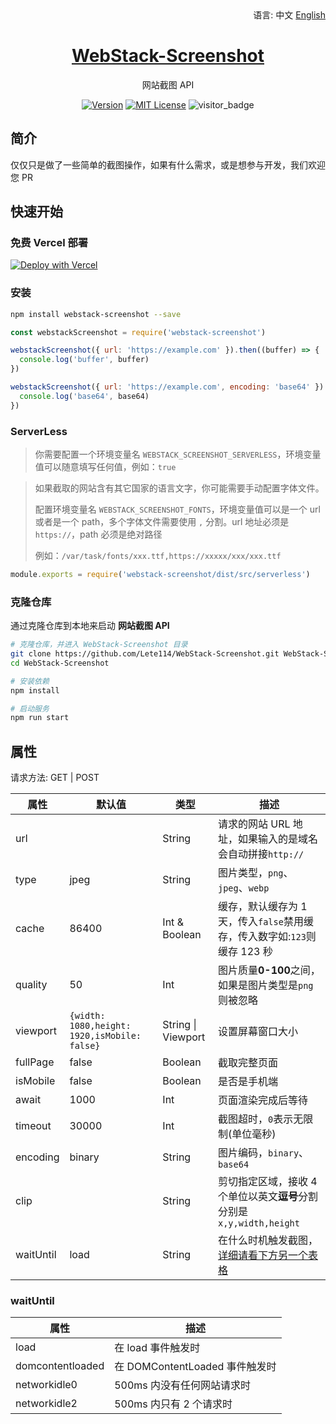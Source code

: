 <div align="right">
  语言:
  中文
  <a title="English" href="README.md">English</a>
</div>

<h1 align="center"><a href="https://github.com/lete114/WebStack-Screenshot" target="_blank">WebStack-Screenshot</a></h1>
<p align="center">网站截图 API</p>

<p align="center">
    <a href="https://github.com/Lete114/WebStack-Screenshot/releases/"><img src="https://img.shields.io/npm/v/webstack-screenshot?logo=npm" alt="Version"></a>
    <a href="https://github.com/Lete114/WebStack-Screenshot/blob/main/LICENSE"><img src="https://img.shields.io/npm/l/webstack-screenshot" alt="MIT License"></a>
    <img src="https://visitor_badge.deta.dev/?id=github.WebStack-Screenshot" alt="visitor_badge">
</p>

## 简介

仅仅只是做了一些简单的截图操作，如果有什么需求，或是想参与开发，我们欢迎您 PR

## 快速开始

### 免费 Vercel 部署

[![Deploy with Vercel](https://vercel.com/button)](https://vercel.com/new/clone?repository-url=https://github.com/Lete114/WebStack-Screenshot/tree/Vercel)

### 安装

```bash
npm install webstack-screenshot --save
```

```js
const webstackScreenshot = require('webstack-screenshot')

webstackScreenshot({ url: 'https://example.com' }).then((buffer) => {
  console.log('buffer', buffer)
})

webstackScreenshot({ url: 'https://example.com', encoding: 'base64' }).then((base64) => {
  console.log('base64', base64)
})
```

### ServerLess

> 你需要配置一个环境变量名 `WEBSTACK_SCREENSHOT_SERVERLESS`，环境变量值可以随意填写任何值，例如：`true`

> 如果截取的网站含有其它国家的语言文字，你可能需要手动配置字体文件。
>
> 配置环境变量名 `WEBSTACK_SCREENSHOT_FONTS`，环境变量值可以是一个 url 或者是一个 path，多个字体文件需要使用 `,` 分割。url 地址必须是 `https://`，path 必须是绝对路径
>
> 例如：`/var/task/fonts/xxx.ttf,https://xxxxx/xxx/xxx.ttf`

```js
module.exports = require('webstack-screenshot/dist/src/serverless')
```

### 克隆仓库

通过克隆仓库到本地来启动 **网站截图 API**

```bash
# 克隆仓库，并进入 WebStack-Screenshot 目录
git clone https://github.com/Lete114/WebStack-Screenshot.git WebStack-Screenshot
cd WebStack-Screenshot

# 安装依赖
npm install

# 启动服务
npm run start
```

## 属性

请求方法: GET | POST

| 属性      | 默认值                                       | 类型               | 描述                                                                      |
| --------- | -------------------------------------------- | ------------------ | ------------------------------------------------------------------------- |
| url       |                                              | String             | 请求的网站 URL 地址，如果输入的是域名会自动拼接`http://`                  |
| type      | jpeg                                         | String             | 图片类型，`png`、`jpeg`、`webp`                                           |
| cache     | 86400                                        | Int & Boolean      | 缓存，默认缓存为 1 天，传入`false`禁用缓存，传入数字如:`123`则缓存 123 秒 |
| quality   | 50                                           | Int                | 图片质量**0-100**之间，如果是图片类型是`png`则被忽略                      |
| viewport  | `{width: 1080,height: 1920,isMobile: false}` | String \| Viewport | 设置屏幕窗口大小                                                          |
| fullPage  | false                                        | Boolean            | 截取完整页面                                                              |
| isMobile  | false                                        | Boolean            | 是否是手机端                                                              |
| await     | 1000                                         | Int                | 页面渲染完成后等待                                                        |
| timeout   | 30000                                        | Int                | 截图超时，`0`表示无限制(单位毫秒)                                         |
| encoding  | binary                                       | String             | 图片编码，`binary`、`base64`                                              |
| clip      |                                              | String             | 剪切指定区域，接收 4 个单位以英文**逗号**分割分别是`x,y,width,height`     |
| waitUntil | load                                         | String             | 在什么时机触发截图，[详细请看下方另一个表格 ](#waituntil)                 |

### waitUntil

| 属性             | 描述                           |
| ---------------- | ------------------------------ |
| load             | 在 load 事件触发时             |
| domcontentloaded | 在 DOMContentLoaded 事件触发时 |
| networkidle0     | 500ms 内没有任何网站请求时     |
| networkidle2     | 500ms 内只有 2 个请求时        |
